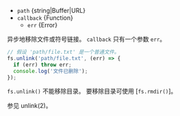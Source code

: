 <!-- YAML
added: v0.0.2
changes:
  - version: v10.0.0
    pr-url: https://github.com/nodejs/node/pull/12562
    description: The `callback` parameter is no longer optional. Not passing
                 it will throw a `TypeError` at runtime.
  - version: v7.6.0
    pr-url: https://github.com/nodejs/node/pull/10739
    description: The `path` parameter can be a WHATWG `URL` object using `file:`
                 protocol. Support is currently still *experimental*.
  - version: v7.0.0
    pr-url: https://github.com/nodejs/node/pull/7897
    description: The `callback` parameter is no longer optional. Not passing
                 it will emit a deprecation warning with id DEP0013.
-->

* `path` {string|Buffer|URL}
* `callback` {Function}
  * `err` {Error}

异步地移除文件或符号链接。
`callback` 只有一个参数 `err`。

```js
// 假设 'path/file.txt' 是一个普通文件。
fs.unlink('path/file.txt', (err) => {
  if (err) throw err;
  console.log('文件已删除');
});
```

`fs.unlink()` 不能移除目录。
要移除目录可使用 [`fs.rmdir()`]。

参见 unlink(2)。

